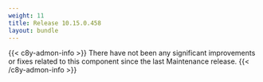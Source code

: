 ```yaml
---
weight: 11
title: Release 10.15.0.458
layout: bundle
---
```


<!--10.15.0.456 - 10.15.0.458-->

{{< c8y-admon-info >}}
There have not been any significant improvements or fixes related to this component since the last Maintenance release.
{{< /c8y-admon-info >}}

